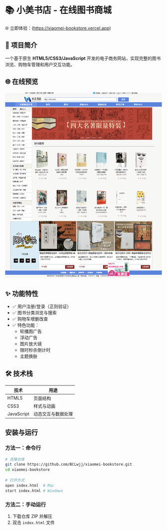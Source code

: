 # 📚 小美书店 - 在线图书商城

🌐 立即体验：(https://xiaomei-bookstore.vercel.app)

## 🚀 项目简介
一个基于原生 **HTML5/CSS3/JavaScript** 开发的电子商务网站，实现完整的图书浏览、购物车管理和用户交互功能。

## 🌐 在线预览

![网站截图](./images/首页.png)

## ✨ 功能特性
- ✅ 用户注册/登录（正则验证）
- ✅ 图书分类浏览与搜索
- ✅ 购物车增删改查
- ✅ 特色功能：
  - 轮播图广告
  - 浮动广告
  - 图片放大镜
  - 限时秒杀倒计时
  - 主题换肤

## 🛠️ 技术栈
| 技术       | 用途                |
|------------|---------------------|
| HTML5      | 页面结构            |
| CSS3       | 样式与动画          |
| JavaScript | 动态交互与数据处理  |

## 安装与运行
### 方法一：命令行
```bash
# 克隆仓库
git clone https://github.com/BCLwjj/xiaomei-bookstore.git
cd xiaomei-bookstore

# 打开方式
open index.html  # Mac
start index.html # Windows
```

### 方法二：手动运行
1. 下载仓库 ZIP 并解压
2. 双击 `index.html` 文件
